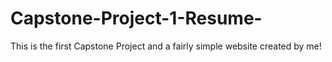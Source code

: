 # Capstone-Project-1-Resume-
This is the first Capstone Project and a fairly simple website created by me!
